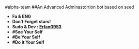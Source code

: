 #alpha-team
##An Advanced Adminastortion bot based on seed
* **Fa & ENG**
* **Don't Forget stars!**
* **Sudo & Dev : [Erfan0953](telegram/me/Erfan0953)**
* **#See Your Self**
* **#Be Your Self**
* **#Do it Your Self**
